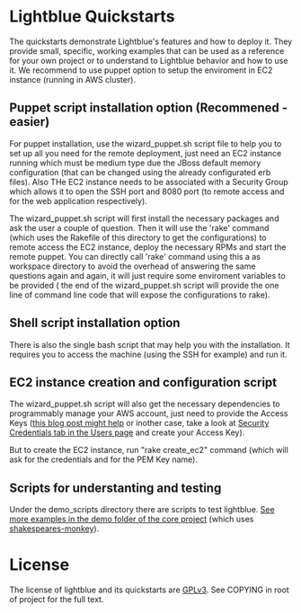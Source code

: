 Lightblue Quickstarts
=====================

The quickstarts demonstrate Lightblue's features and how to deploy it. They provide small, specific, working examples that can be used as a reference for your own project or to understand to Lightblue behavior and how to use it. We recommend to use puppet option to setup the enviroment in EC2 instance (running in AWS cluster).


Puppet script installation option (Recommened - easier)
-------------------------------------------------------

For puppet installation, use the wizard\_puppet.sh script file to help you to set up all you need for the remote deployment, just need an EC2 instance running which must be medium type due the JBoss default memory configuration (that can be changed using the already configurated erb files). Also THe EC2 instance needs to be associated with a Security Group which allows it to open the SSH port and 8080 port (to remote access and for the web application respectively). 

The wizard\_puppet.sh script will first install the necessary packages and ask the user a couple of question. Then it will  use the 'rake' command (which uses the Rakefile of this directory to get the configurations) to remote access the EC2 instance, deploy the necessary RPMs and start the remote puppet. You can directly call 'rake' command using this a as workspace directory to avoid the overhead of answering the same questions again and again, it will just require some enviroment variables to be provided ( the end of the  wizard\_puppet.sh script will provide the one line of command line code that will expose the configurations to rake).

Shell script installation option 
--------------------------------

There is also the single bash script that may help you with the installation. It requires you to access the machine (using the SSH for example) and run it.


EC2 instance creation and configuration script
----------------------------------------------

The wizard\_puppet.sh script will also get the necessary dependencies to programmably manage your AWS account, just need to provide the Access Keys ([this blog post might help](http://www.cloudberrylab.com/blog/how-to-find-your-aws-access-key-id-and-secret-access-key-and-register-with-cloudberry-s3-explorer/) or inother case, take a look at [Security Credentials tab in the Users page](https://console.aws.amazon.com/iam/home?#users) and create your Access Key).

But to create the EC2 instance, run "rake create\_ec2" command (which will ask for the credentials and for the PEM Key name).


Scripts for understanting and testing
-------------------------------------

Under the demo\_scripts directory there are scripts to test lightblue. [See more examples in the demo folder of the core project](https://github.com/lightblue-platform/lightblue/tree/master/docs/demo) (which uses [shakespeares-monkey](https://github.com/lightblue-platform/shakespeares-monkey)).


# License

The license of lightblue and its quickstarts are [GPLv3](https://www.gnu.org/licenses/gpl.html).  See COPYING in root of project for the full text.

